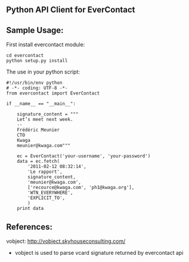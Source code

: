 ## Python API Client for EverContact

## Sample Usage:

First install evercontact module:

    cd evercontact
    python setup.py install

The use in your python script:

    #!/usr/bin/env python
    # -*- coding: UTF-8 -*-
    from evercontact import EverContact

    if __name__ == "__main__":

        signature_content = """
        Let’s meet next week.
        --
        Frédéric Meunier
        CTO
        Kwaga
        meunier@kwaga.com"""

        ec = EverContact('your-username', 'your-password')
        data = ec.fetch(
            '2011-02-12 08:32:14',
            'Le rapport',
            signature_content,
            'meunier@kwaga.com',
            ['recource@kwaga.com', 'ph1@kwaga.org'],
            'WTN_EVERYWHERE',
            'EXPLICIT_TO',
            )
        print data

## References:
vobject: http://vobject.skyhouseconsulting.com/
- vobject is used to parse vcard signature returned by evercontact api
